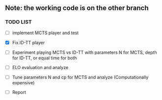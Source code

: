 ## Note: the working code is on the other branch

### TODO LIST
- [ ] implement MCTS player and test
- [x] Fix ID-TT player
- [ ] Experiment playing MCTS vs ID-TT with parameters N for MCTS, depth for ID-TT, or equal time for both
- [ ] ELO evaluation and analyze
- [ ] Tune parameters N and cp for MCTS and analyze (Computationally expensive)
- [ ] Report

